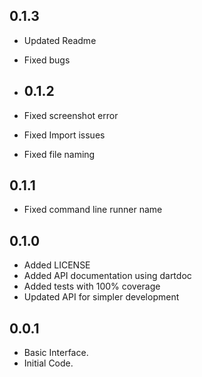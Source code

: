 ## 0.1.3

- Updated Readme
- Fixed bugs

- ## 0.1.2

- Fixed screenshot error
- Fixed Import issues
- Fixed file naming 
## 0.1.1

- Fixed command line runner name
## 0.1.0

- Added LICENSE
- Added API documentation using dartdoc
- Added tests with 100% coverage
- Updated API for simpler development

## 0.0.1

- Basic Interface.
- Initial Code.